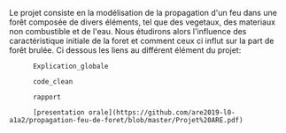 Le projet consiste en la modélisation de la propagation d'un feu dans une forêt composée de divers éléments, tel que des vegetaux, des materiaux non combustible et de l'eau.
Nous étudirons alors l'influence des caractéristique initiale de la foret et comment ceux ci influt sur la part de forêt brulée.
Ci dessous les liens au différent élément du projet:

          Explication_globale
          
          code_clean
          
          rapport
          
          [presentation orale](https://github.com/are2019-l0-a1a2/propagation-feu-de-foret/blob/master/Projet%20ARE.pdf)
